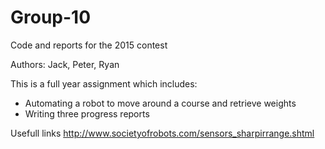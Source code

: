 # Group-10
Code and reports for the 2015 contest

Authors: Jack, Peter, Ryan

This is a full year assignment which includes:
- Automating a robot to move around a course and retrieve weights
- Writing three progress reports

Usefull links
http://www.societyofrobots.com/sensors_sharpirrange.shtml
